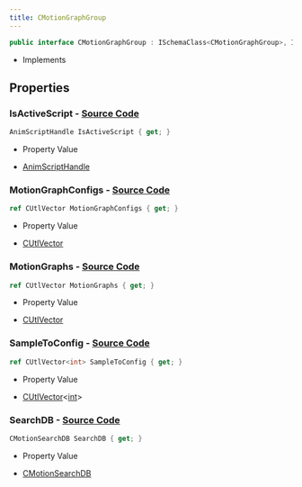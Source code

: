 ```yaml
---
title: CMotionGraphGroup
---
```


```csharp
public interface CMotionGraphGroup : ISchemaClass<CMotionGraphGroup>, ISchemaField, ISchemaClass, INativeHandle
```

- Implements

## Properties

### **IsActiveScript** - [Source Code](https://github.com/swiftly-solution/swiftlys2/blob/main/managed/src/SwiftlyS2.Generated/Schemas/Interfaces/CMotionGraphGroup.cs#L26)

```csharp
AnimScriptHandle IsActiveScript { get; }
```

- Property Value

- [AnimScriptHandle](/docs/api/shared/schemadefinitions/animscripthandle)

### **MotionGraphConfigs** - [Source Code](https://github.com/swiftly-solution/swiftlys2/blob/main/managed/src/SwiftlyS2.Generated/Schemas/Interfaces/CMotionGraphGroup.cs#L22)

```csharp
ref CUtlVector MotionGraphConfigs { get; }
```

- Property Value

- [CUtlVector](/docs/api/)

### **MotionGraphs** - [Source Code](https://github.com/swiftly-solution/swiftlys2/blob/main/managed/src/SwiftlyS2.Generated/Schemas/Interfaces/CMotionGraphGroup.cs#L19)

```csharp
ref CUtlVector MotionGraphs { get; }
```

- Property Value

- [CUtlVector](/docs/api/)

### **SampleToConfig** - [Source Code](https://github.com/swiftly-solution/swiftlys2/blob/main/managed/src/SwiftlyS2.Generated/Schemas/Interfaces/CMotionGraphGroup.cs#L24)

```csharp
ref CUtlVector<int> SampleToConfig { get; }
```

- Property Value

- [CUtlVector](/docs/api/-1)<[int](https://learn.microsoft.com/dotnet/api/system.int32)>

### **SearchDB** - [Source Code](https://github.com/swiftly-solution/swiftlys2/blob/main/managed/src/SwiftlyS2.Generated/Schemas/Interfaces/CMotionGraphGroup.cs#L16)

```csharp
CMotionSearchDB SearchDB { get; }
```

- Property Value

- [CMotionSearchDB](/docs/api/shared/schemadefinitions/cmotionsearchdb)

